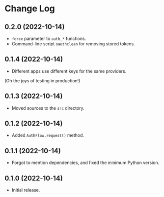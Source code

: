 # Change Log

## 0.2.0 (2022-10-14)

* `force` parameter to `auth_*` functions.
* Command-line script `oauthclean` for removing stored tokens.

## 0.1.4 (2022-10-14)

* Different apps use different keys for the same providers.

(Oh the joys of testing in production!)

## 0.1.3 (2022-10-14)

* Moved sources to the `src` directory.

## 0.1.2 (2022-10-14)

* Added `AuthFlow.request()` method.

## 0.1.1 (2022-10-14)

* Forgot to mention dependencies, and fixed the minimum Python version.

## 0.1.0 (2022-10-14)

* Initial release.
